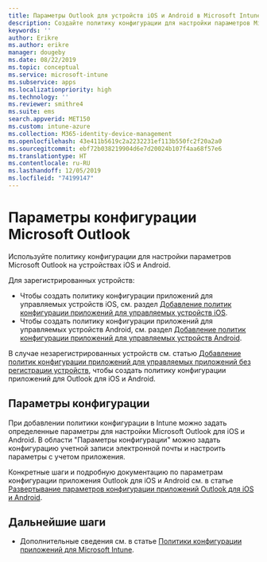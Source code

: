```yaml
---
title: Параметры Outlook для устройств iOS и Android в Microsoft Intune
description: Создайте политику конфигурации для настройки параметров Microsoft Outlook на устройствах iOS и Android.
keywords: ''
author: Erikre
ms.author: erikre
manager: dougeby
ms.date: 08/22/2019
ms.topic: conceptual
ms.service: microsoft-intune
ms.subservice: apps
ms.localizationpriority: high
ms.technology: ''
ms.reviewer: smithre4
ms.suite: ems
search.appverid: MET150
ms.custom: intune-azure
ms.collection: M365-identity-device-management
ms.openlocfilehash: 43e411b5619c2a2232231ef113b550fc2f20a2a0
ms.sourcegitcommit: ebf72b038219904d6e7d20024b107f4aa68f57e6
ms.translationtype: HT
ms.contentlocale: ru-RU
ms.lasthandoff: 12/05/2019
ms.locfileid: "74199147"
---
```

# <a name="microsoft-outlook-configuration-settings"></a>Параметры конфигурации Microsoft Outlook 

Используйте политику конфигурации для настройки параметров Microsoft Outlook на устройствах iOS и Android. 

Для зарегистрированных устройств:
- Чтобы создать политику конфигурации приложений для управляемых устройств iOS, см. раздел [Добавление политик конфигурации приложений для управляемых устройств iOS](app-configuration-policies-use-ios.md). 
- Чтобы создать политику конфигурации приложений для управляемых устройств Android, см. раздел [Добавление политик конфигурации приложений для управляемых устройств Android](app-configuration-policies-use-android.md). 

В случае незарегистрированных устройств см. статью [Добавление политик конфигурации приложений для управляемых приложений без регистрации устройств](app-configuration-policies-managed-app.md), чтобы создать политику конфигурации приложений для Outlook для iOS и Android.

## <a name="configuration-settings"></a>Параметры конфигурации

При добавлении политики конфигурации в Intune можно задать определенные параметры для настройки Microsoft Outlook для iOS и Android. В области "Параметры конфигурации" можно задать конфигурацию учетной записи электронной почты и настроить параметры с учетом приложения.

Конкретные шаги и подробную документацию по параметрам конфигурации приложения Outlook для iOS и Android см. в статье [Развертывание параметров конфигурации приложений Outlook для iOS и Android](https://docs.microsoft.com/exchange/clients-and-mobile-in-exchange-online/outlook-for-ios-and-android/outlook-for-ios-and-android-configuration-with-microsoft-intune).

## <a name="next-steps"></a>Дальнейшие шаги

- Дополнительные сведения см. в статье [Политики конфигурации приложений для Microsoft Intune](app-configuration-policies-overview.md).
